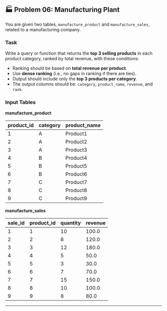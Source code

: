 ## 🏭 Problem 06: Manufacturing Plant

You are given two tables, `manufacture_product` and `manufacture_sales`, related to a manufacturing company.

### Task
Write a query or function that returns the **top 3 selling products** in each product category, ranked by total revenue, with these conditions:

- Ranking should be based on **total revenue per product**.
- Use **dense ranking** (i.e., no gaps in ranking if there are ties).
- Output should include only the **top 3 products per category**.
- The output columns should be: `category`, `product_name`, `revenue`, and `rank`.

### Input Tables

**manufacture_product**

| product_id | category | product_name |
|------------|----------|--------------|
| 1          | A        | Product1     |
| 2          | A        | Product2     |
| 3          | A        | Product3     |
| 4          | B        | Product4     |
| 5          | B        | Product5     |
| 6          | B        | Product6     |
| 7          | C        | Product7     |
| 8          | C        | Product8     |
| 9          | C        | Product9     |

**manufacture_sales**

| sale_id | product_id | quantity | revenue |
|---------|------------|----------|---------|
| 1       | 1          | 10       | 100.0   |
| 2       | 2          | 8        | 120.0   |
| 3       | 3          | 12       | 180.0   |
| 4       | 4          | 5        | 50.0    |
| 5       | 5          | 3        | 30.0    |
| 6       | 6          | 7        | 70.0    |
| 7       | 7          | 15       | 150.0   |
| 8       | 8          | 10       | 100.0   |
| 9       | 9          | 8        | 80.0    |

---

